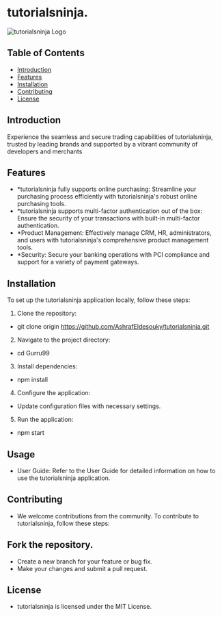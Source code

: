 # tutorialsninja.

![tutorialsninja Logo](https://assets.devfolio.co/hackathons/c1b927d8c6f74840bd86582182f84738/projects/22787f0bfc9140c79636320142fe74fc/0e5df646-27d6-41e5-8698-a09591faba11.png)
## Table of Contents

- [Introduction](#introduction)
- [Features](#features)
- [Installation](#instalation)
- [Contributing](#ontributing)
- [License](#license)

## Introduction

Experience the seamless and secure trading capabilities of tutorialsninja, trusted by leading brands and supported by a vibrant community of developers and merchants

## Features

- *tutorialsninja fully supports online purchasing: Streamline your purchasing process efficiently with tutorialsninja's robust online purchasing tools.
- *tutorialsninja supports multi-factor authentication out of the box: Ensure the security of your transactions with built-in multi-factor authentication.
- *Product Management: Effectively manage CRM, HR, administrators, and users with tutorialsninja's comprehensive product management tools.
- *Security: Secure your banking operations with PCI compliance and support for a variety of payment gateways.

## Installation

To set up the tutorialsninja application locally, follow these steps:

1. Clone the repository:
*   git clone origin https://github.com/AshrafEldesouky/tutorialsninja.git
2. Navigate to the project directory:
*   cd Gurru99
3. Install dependencies:
*   npm install
4. Configure the application:

* Update configuration files with necessary settings.
5. Run the application:
*   npm start

## Usage
* User Guide: Refer to the User Guide for detailed information on how to use the tutorialsninja application.

## Contributing
* We welcome contributions from the community. To contribute to tutorialsninja, follow these steps:

## Fork the repository.
* Create a new branch for your feature or bug fix.
* Make your changes and submit a pull request.

## License
* tutorialsninja is licensed under the MIT License.